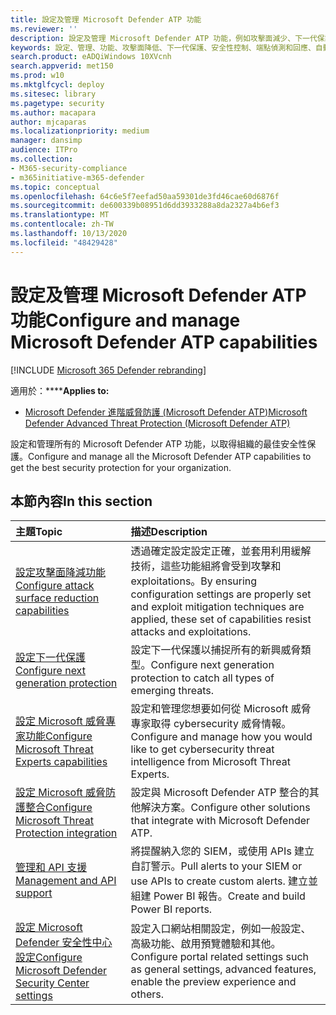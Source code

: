 ```yaml
---
title: 設定及管理 Microsoft Defender ATP 功能
ms.reviewer: ''
description: 設定及管理 Microsoft Defender ATP 功能，例如攻擊面減少、下一代保護及安全性控制措施
keywords: 設定、管理、功能、攻擊面降低、下一代保護、安全性控制、端點偵測和回應、自動調查和修正、安全性控制項、控制項
search.product: eADQiWindows 10XVcnh
search.appverid: met150
ms.prod: w10
ms.mktglfcycl: deploy
ms.sitesec: library
ms.pagetype: security
ms.author: macapara
author: mjcaparas
ms.localizationpriority: medium
manager: dansimp
audience: ITPro
ms.collection:
- M365-security-compliance
- m365initiative-m365-defender
ms.topic: conceptual
ms.openlocfilehash: 64c6e5f7eefad50aa59301de3fd46cae60d6876f
ms.sourcegitcommit: de600339b08951d6dd3933288a8da2327a4b6ef3
ms.translationtype: MT
ms.contentlocale: zh-TW
ms.lasthandoff: 10/13/2020
ms.locfileid: "48429428"
---
```

# <a name="configure-and-manage-microsoft-defender-atp-capabilities"></a><span data-ttu-id="75e83-104">設定及管理 Microsoft Defender ATP 功能</span><span class="sxs-lookup"><span data-stu-id="75e83-104">Configure and manage Microsoft Defender ATP capabilities</span></span>

[!INCLUDE [Microsoft 365 Defender rebranding](../includes/microsoft-defender.md)]

<span data-ttu-id="75e83-105">適用於：\*\*\*\*</span><span class="sxs-lookup"><span data-stu-id="75e83-105">**Applies to:**</span></span>

- [<span data-ttu-id="75e83-106">Microsoft Defender 進階威脅防護 (Microsoft Defender ATP)</span><span class="sxs-lookup"><span data-stu-id="75e83-106">Microsoft Defender Advanced Threat Protection (Microsoft Defender ATP)</span></span>](https://go.microsoft.com/fwlink/p/?linkid=2069559)

<span data-ttu-id="75e83-107">設定和管理所有的 Microsoft Defender ATP 功能，以取得組織的最佳安全性保護。</span><span class="sxs-lookup"><span data-stu-id="75e83-107">Configure and manage all the Microsoft Defender ATP capabilities to get the best security protection for your organization.</span></span> 


## <a name="in-this-section"></a><span data-ttu-id="75e83-108">本節內容</span><span class="sxs-lookup"><span data-stu-id="75e83-108">In this section</span></span> 
<span data-ttu-id="75e83-109">主題</span><span class="sxs-lookup"><span data-stu-id="75e83-109">Topic</span></span> | <span data-ttu-id="75e83-110">描述</span><span class="sxs-lookup"><span data-stu-id="75e83-110">Description</span></span> 
:---|:---
[<span data-ttu-id="75e83-111">設定攻擊面降減功能</span><span class="sxs-lookup"><span data-stu-id="75e83-111">Configure attack surface reduction capabilities</span></span>](https://docs.microsoft.com/windows/security/threat-protection/microsoft-defender-atp/configure-attack-surface-reduction) |  <span data-ttu-id="75e83-112">透過確定設定設定正確，並套用利用緩解技術，這些功能組將會受到攻擊和 exploitations。</span><span class="sxs-lookup"><span data-stu-id="75e83-112">By ensuring configuration settings are properly set and exploit mitigation techniques are applied, these set of capabilities resist attacks and exploitations.</span></span> 
[<span data-ttu-id="75e83-113">設定下一代保護</span><span class="sxs-lookup"><span data-stu-id="75e83-113">Configure next generation protection</span></span>](https://docs.microsoft.com/windows/security/threat-protection/windows-defender-antivirus/configure-windows-defender-antivirus-features) | <span data-ttu-id="75e83-114">設定下一代保護以捕捉所有的新興威脅類型。</span><span class="sxs-lookup"><span data-stu-id="75e83-114">Configure next generation protection to catch all types of emerging threats.</span></span>
[<span data-ttu-id="75e83-115">設定 Microsoft 威脅專家功能</span><span class="sxs-lookup"><span data-stu-id="75e83-115">Configure Microsoft Threat Experts capabilities</span></span>](https://docs.microsoft.com/windows/security/threat-protection/microsoft-defender-atp/configure-microsoft-threat-experts) | <span data-ttu-id="75e83-116">設定和管理您想要如何從 Microsoft 威脅專家取得 cybersecurity 威脅情報。</span><span class="sxs-lookup"><span data-stu-id="75e83-116">Configure and manage how you would like to get cybersecurity threat intelligence from Microsoft Threat Experts.</span></span>
[<span data-ttu-id="75e83-117">設定 Microsoft 威脅防護整合</span><span class="sxs-lookup"><span data-stu-id="75e83-117">Configure Microsoft Threat Protection integration</span></span>](https://docs.microsoft.com/windows/security/threat-protection/microsoft-defender-atp/threat-protection-integration)| <span data-ttu-id="75e83-118">設定與 Microsoft Defender ATP 整合的其他解決方案。</span><span class="sxs-lookup"><span data-stu-id="75e83-118">Configure other solutions that integrate with Microsoft Defender ATP.</span></span>
[<span data-ttu-id="75e83-119">管理和 API 支援</span><span class="sxs-lookup"><span data-stu-id="75e83-119">Management and API support</span></span>](https://docs.microsoft.com/windows/security/threat-protection/microsoft-defender-atp/management-apis)| <span data-ttu-id="75e83-120">將提醒納入您的 SIEM，或使用 APIs 建立自訂警示。</span><span class="sxs-lookup"><span data-stu-id="75e83-120">Pull alerts to your SIEM or use APIs to create custom alerts.</span></span> <span data-ttu-id="75e83-121">建立並組建 Power BI 報告。</span><span class="sxs-lookup"><span data-stu-id="75e83-121">Create and build Power BI reports.</span></span> 
[<span data-ttu-id="75e83-122">設定 Microsoft Defender 安全性中心設定</span><span class="sxs-lookup"><span data-stu-id="75e83-122">Configure Microsoft Defender Security Center settings</span></span>](https://docs.microsoft.com/windows/security/threat-protection/microsoft-defender-atp/preferences-setup) |  <span data-ttu-id="75e83-123">設定入口網站相關設定，例如一般設定、高級功能、啟用預覽體驗和其他。</span><span class="sxs-lookup"><span data-stu-id="75e83-123">Configure portal related settings such as general settings, advanced features, enable the preview experience and others.</span></span>



